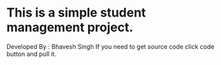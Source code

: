 # This is a simple student management project.
Developed By : Bhavesh Singh
If you need to get source code click code button and pull it.
